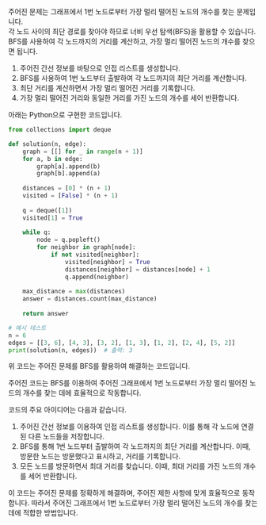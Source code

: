 주어진 문제는 그래프에서 1번 노드로부터 가장 멀리 떨어진 노드의 개수를 찾는 문제입니다.  
각 노드 사이의 최단 경로를 찾아야 하므로 너비 우선 탐색(BFS)을 활용할 수 있습니다.  
BFS를 사용하여 각 노드까지의 거리를 계산하고, 가장 멀리 떨어진 노드의 개수를 찾으면 됩니다.

1. 주어진 간선 정보를 바탕으로 인접 리스트를 생성합니다.
2. BFS를 사용하여 1번 노드부터 출발하여 각 노드까지의 최단 거리를 계산합니다.
3. 최단 거리를 계산하면서 가장 멀리 떨어진 거리를 기록합니다.
4. 가장 멀리 떨어진 거리와 동일한 거리를 가진 노드의 개수를 세어 반환합니다.

아래는 Python으로 구현한 코드입니다.

```python
from collections import deque

def solution(n, edge):
    graph = [[] for _ in range(n + 1)]
    for a, b in edge:
        graph[a].append(b)
        graph[b].append(a)
    
    distances = [0] * (n + 1)
    visited = [False] * (n + 1)
    
    q = deque([1])
    visited[1] = True
    
    while q:
        node = q.popleft()
        for neighbor in graph[node]:
            if not visited[neighbor]:
                visited[neighbor] = True
                distances[neighbor] = distances[node] + 1
                q.append(neighbor)
    
    max_distance = max(distances)
    answer = distances.count(max_distance)
    
    return answer

# 예시 테스트
n = 6
edges = [[3, 6], [4, 3], [3, 2], [1, 3], [1, 2], [2, 4], [5, 2]]
print(solution(n, edges))  # 출력: 3
```

위 코드는 주어진 문제를 BFS를 활용하여 해결하는 코드입니다.

주어진 코드는 BFS를 이용하여 주어진 그래프에서 1번 노드로부터 가장 멀리 떨어진 노드의 개수를 찾는 데에 효율적으로 작동합니다.

코드의 주요 아이디어는 다음과 같습니다.

1. 주어진 간선 정보를 이용하여 인접 리스트를 생성합니다. 이를 통해 각 노드에 연결된 다른 노드들을 저장합니다.
2. BFS를 통해 1번 노드부터 출발하여 각 노드까지의 최단 거리를 계산합니다. 이때, 방문한 노드는 방문했다고 표시하고, 거리를 기록합니다.
3. 모든 노드를 방문하면서 최대 거리를 찾습니다. 이때, 최대 거리를 가진 노드의 개수를 세어 반환합니다.

이 코드는 주어진 문제를 정확하게 해결하며, 주어진 제한 사항에 맞게 효율적으로 동작합니다. 따라서 주어진 그래프에서 1번 노드로부터 가장 멀리 떨어진 노드의 개수를 찾는 데에 적합한 방법입니다.